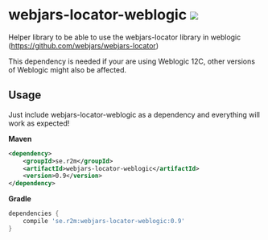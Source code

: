 # webjars-locator-weblogic ![](https://api.shippable.com/projects/57f2bb6a75a4470f00e6a41f/badge?branch=master)

Helper library to be able to use the webjars-locator library in weblogic (https://github.com/webjars/webjars-locator)

This dependency is needed if your are using Weblogic 12C, other versions of Weblogic might also be affected.

## Usage

Just include webjars-locator-weblogic as a dependency and everything will work as expected!

**Maven**
```xml
<dependency>
    <groupId>se.r2m</groupId>
    <artifactId>webjars-locator-weblogic</artifactId>
    <version>0.9</version>
</dependency>
```


**Gradle**
```gradle
dependencies {
    compile 'se.r2m:webjars-locator-weblogic:0.9'
}

```
